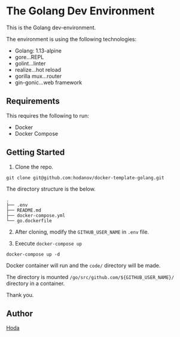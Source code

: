 # The Golang Dev Environment

This is the Golang dev-environment.

The environment is using the following technologies:

- Golang: 1.13-alpine
- gore...REPL
- golint...linter
- realize...hot reload
- gorilla mux...router
- gin-gonic...web framework

## Requirements

This requires the following to run:

- Docker
- Docker Compose

## Getting Started

1. Clone the repo.

```
git clone git@github.com:hodanov/docker-template-golang.git
```

The directory structure is the below.

```
.
├── .env
├── README.md
├── docker-compose.yml
└── go.dockerfile
```

2. After cloning, modify the `GITHUB_USER_NAME` in `.env` file.  

3. Execute `docker-compose up`

```
docker-compose up -d
```

Docker container will run and the `code/` directory will be made.

The directory is mounted `/go/src/github.com/${GITHUB_USER_NAME}/` directory in a container.

Thank you.

## Author

[Hoda](https://hodalog.com)
